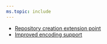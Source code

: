 ```yaml
---
ms.topic: include
---
```


* [Repository creation extension point](#repository-creation-extension-point)
* [Improved encoding support](#improved-encoding-support)
